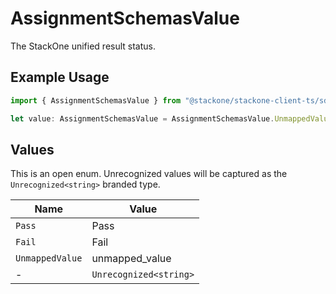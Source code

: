 # AssignmentSchemasValue

The StackOne unified result status.

## Example Usage

```typescript
import { AssignmentSchemasValue } from "@stackone/stackone-client-ts/sdk/models/shared";

let value: AssignmentSchemasValue = AssignmentSchemasValue.UnmappedValue;
```

## Values

This is an open enum. Unrecognized values will be captured as the `Unrecognized<string>` branded type.

| Name                   | Value                  |
| ---------------------- | ---------------------- |
| `Pass`                 | Pass                   |
| `Fail`                 | Fail                   |
| `UnmappedValue`        | unmapped_value         |
| -                      | `Unrecognized<string>` |